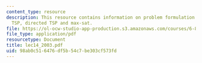 ```yaml
---
content_type: resource
description: This resource contains information on problem formulation amd metric
  TSP, directed TSP and max-sat.
file: https://ol-ocw-studio-app-production.s3.amazonaws.com/courses/6-854j-advanced-algorithms-fall-2005/98ab0c516476df5b54c7be303cf573fd_lec14_2003.pdf
file_type: application/pdf
resourcetype: Document
title: lec14_2003.pdf
uid: 98ab0c51-6476-df5b-54c7-be303cf573fd
---
```


